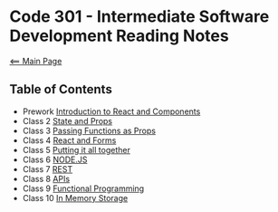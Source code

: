 # Code 301 - Intermediate Software Development Reading Notes

[<== Main Page](../README.md)

## Table of Contents

- Prework [Introduction to React and Components](prework.md)
- Class 2 [State and Props](class-02.md)
- Class 3 [Passing Functions as Props](class-03.md)
- Class 4 [React and Forms](class-04.md)
- Class 5 [Putting it all together](class-05.md)
- Class 6 [NODE.JS](class-06.md)
- Class 7 [REST](class-07.md)
- Class 8 [APIs](class-08.md)
- Class 9 [Functional Programming](class-09.md)
- Class 10 [In Memory Storage](class-10.md)
